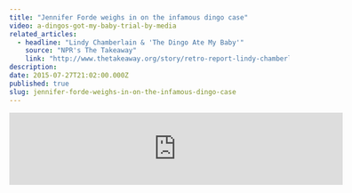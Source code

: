 ```yaml
---
title: "Jennifer Forde weighs in on the infamous dingo case"
video: a-dingos-got-my-baby-trial-by-media
related_articles:
  - headline: "Lindy Chamberlain & 'The Dingo Ate My Baby'"
    source: "NPR's The Takeaway"
    link: "http://www.thetakeaway.org/story/retro-report-lindy-chamberlain-dingo-ate-my-baby/"
description:
date: 2015-07-27T21:02:00.000Z
published: true
slug: jennifer-forde-weighs-in-on-the-infamous-dingo-case
---
```


<iframe width="600" height="130" frameborder="0" scrolling="no" src="https://www.wnyc.org/widgets/ondemand_player/takeaway/#file=%2Faudio%2Fxspf%2F413894%2F"></iframe>

